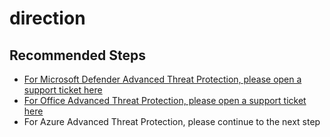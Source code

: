 <properties
	pageTitle="avoid misroute, MDATP /Offiice ATP"
	description="avoid misroute, MDATP /Offiice ATP"
	service=""
	resource=""
	authors="zacohen2"
	ms.author="zacohen"
	displayOrder=""
        selfHelpType="generic"	 
supportTopicIds="32729030,32729039,32729041,32729031,32729034,32729037,32729038,32729040,32729044,32729024,32729033,32729036,32729042,32729035,32729043,32729045,32729046"
	resourceTags=""
	productPesIds="16264"
	cloudEnvironments="public, fairfax"
	articleId="4d0a34be-66f5-4310-956d-d45645d24cc2"
	ownershipId="Azure_Advanced_Threat_Protection"
/>

# direction

## **Recommended Steps**

* [For Microsoft Defender Advanced Threat Protection, please open a support ticket here](https://support.Microsoft.com/supportforbusiness/productselection) <br>
* [For Office Advanced Threat Protection, please open a support ticket here](https://portal.office.com/adminportal#/homepage) <br>
* For Azure Advanced Threat Protection, please continue to the next step
